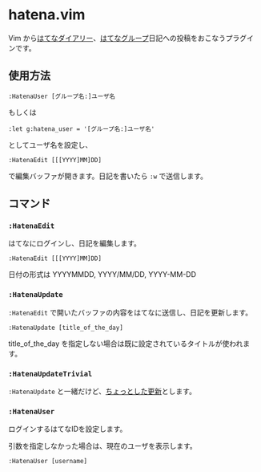 # hatena.vim

Vim から[はてなダイアリー](http://d.hatena.ne.jp/)、[はてなグループ](http://g.hatena.ne.jp/)日記への投稿をおこなうプラグインです。

## 使用方法

```vim
:HatenaUser [グループ名:]ユーザ名
```

もしくは

```vim
:let g:hatena_user = '[グループ名:]ユーザ名'
```

としてユーザ名を設定し、

```vim
:HatenaEdit [[[YYYY]MM]DD]
```

で編集バッファが開きます。日記を書いたら `:w` で送信します。

## コマンド

### `:HatenaEdit`

はてなにログインし、日記を編集します。

```vim
:HatenaEdit [[[YYYY]MM]DD]
```

日付の形式は YYYYMMDD, YYYY/MM/DD, YYYY-MM-DD

### `:HatenaUpdate`

`:HatenaEdit` で開いたバッファの内容をはてなに送信し、日記を更新します。

```vim
:HatenaUpdate [title_of_the_day]
```

title_of_the_day を指定しない場合は既に設定されているタイトルが使われます。

### `:HatenaUpdateTrivial`

`:HatenaUpdate` と一緒だけど、[ちょっとした更新](http://d.hatena.ne.jp/keyword/%A4%C1%A4%E7%A4%C3%A4%C8%A4%B7%A4%BF%B9%B9%BF%B7)とします。

### `:HatenaUser`

ログインするはてなIDを設定します。

引数を指定しなかった場合は、現在のユーザを表示します。

```vim
:HatenaUser [username]
```
